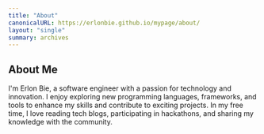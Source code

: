 ```yaml
---
title: "About"
canonicalURL: https://erlonbie.github.io/mypage/about/
layout: "single"
summary: archives
---
```


## About Me

I'm Erlon Bie, a software engineer with a passion for technology and innovation. I enjoy exploring new programming languages, frameworks, and tools to enhance my skills and contribute to exciting projects. In my free time, I love reading tech blogs, participating in hackathons, and sharing my knowledge with the community.
